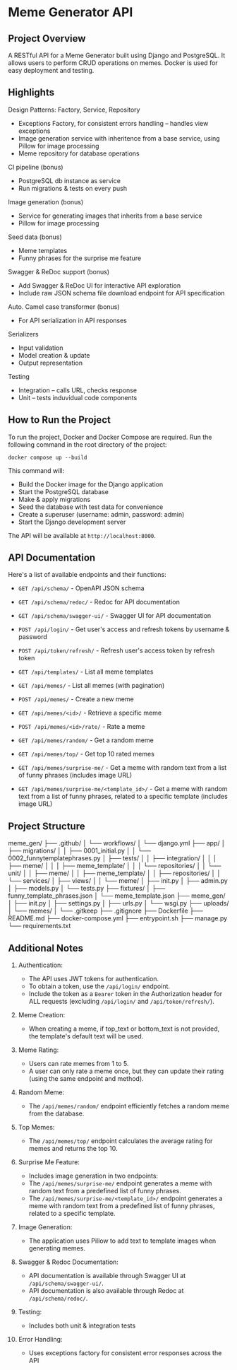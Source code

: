 # Meme Generator API

## Project Overview

A RESTful API for a Meme Generator built using Django and PostgreSQL. It allows users to perform CRUD operations on memes. Docker is used for easy deployment and testing.

## Highlights
Design Patterns: Factory, Service, Repository
- Exceptions Factory, for consistent errors handling – handles view exceptions
- Image generation service with inheritence from a base service, using Pillow for image processing
- Meme repository for database operations

CI pipeline (bonus)
- PostgreSQL db instance as service
- Run migrations & tests on every push

Image generation (bonus)
- Service for generating images that inherits from a base service
- Pillow for image processing

Seed data (bonus)
- Meme templates
- Funny phrases for the surprise me feature

Swagger & ReDoc support (bonus)
- Add Swagger & ReDoc UI for interactive API exploration
- Include raw JSON schema file download endpoint for API specification

Auto. Camel case transformer (bonus)
- For API serialization in API responses

Serializers
- Input validation
- Model creation & update
- Output representation

Testing
- Integration – calls URL, checks response
- Unit – tests induvidual code components


## How to Run the Project

To run the project, Docker and Docker Compose are required.
Run the following command in the root directory of the project:
```
docker compose up --build
```

This command will:
- Build the Docker image for the Django application
- Start the PostgreSQL database
- Make & apply migrations
- Seed the database with test data for convenience
- Create a superuser (username: admin, password: admin)
- Start the Django development server

The API will be available at `http://localhost:8000`.

## API Documentation

Here's a list of available endpoints and their functions:

- `GET /api/schema/` - OpenAPI JSON schema
- `GET /api/schema/redoc/` - Redoc for API documentation
- `GET /api/schema/swagger-ui/` - Swagger UI for API documentation

- `POST /api/login/` - Get user's access and refresh tokens by username & password
- `POST /api/token/refresh/` - Refresh user's access token by refresh token

- `GET /api/templates/` - List all meme templates

- `GET /api/memes/` - List all memes (with pagination)
- `POST /api/memes/` - Create a new meme
- `GET /api/memes/<id>/` - Retrieve a specific meme
- `POST /api/memes/<id>/rate/` - Rate a meme
- `GET /api/memes/random/` - Get a random meme
- `GET /api/memes/top/` - Get top 10 rated memes
- `GET /api/memes/surprise-me/` - Get a meme with random text from a list of funny phrases (includes image URL)
- `GET /api/memes/surprise-me/<template_id>/` - Get a meme with random text from a list of funny phrases, related to a specific template (includes image URL)

## Project Structure

meme_gen/
├── .github/
│ └── workflows/
│ └── django.yml
├── app/
│ ├── migrations/
│ │ ├── 0001_initial.py
│ │ └── 0002_funnytemplatephrases.py
│ ├── tests/
│ │ ├── integration/
│ │ │ ├── meme/
│ │ │ ├── meme_template/
│ │ │ └── repositories/
│ │ └── unit/
│ │ ├── meme/
│ │ ├── meme_template/
│ │ ├── repositories/
│ │ └── services/
│ ├── views/
│ │ └── meme/
│ ├── init.py
│ ├── admin.py
│ ├── models.py
│ └── tests.py
├── fixtures/
│ ├── funny_template_phrases.json
│ └── meme_template.json
├── meme_gen/
│ ├── init.py
│ ├── settings.py
│ ├── urls.py
│ └── wsgi.py
├── uploads/
│ └── memes/
│ └── .gitkeep
├── .gitignore
├── Dockerfile
├── README.md
├── docker-compose.yml
├── entrypoint.sh
├── manage.py
└── requirements.txt

## Additional Notes

1. Authentication:
   - The API uses JWT tokens for authentication.
   - To obtain a token, use the `/api/login/` endpoint.
   - Include the token as a `Bearer` token in the Authorization header for ALL requests (excluding `/api/login/` and `/api/token/refresh/`).

2. Meme Creation:
   - When creating a meme, if top_text or bottom_text is not provided, the template's default text will be used.

3. Meme Rating:
   - Users can rate memes from 1 to 5.
   - A user can only rate a meme once, but they can update their rating (using the same endpoint and method).

4. Random Meme:
   - The `/api/memes/random/` endpoint efficiently fetches a random meme from the database.

5. Top Memes:
   - The `/api/memes/top/` endpoint calculates the average rating for memes and returns the top 10.

6. Surprise Me Feature:
   - Includes image generation in two endpoints:
    - The `/api/memes/surprise-me/` endpoint generates a meme with random text from a predefined list of funny phrases.
    - The `/api/memes/surprise-me/<template_id>/` endpoint generates a meme with random text from a predefined list of funny phrases, related to a specific template.

7. Image Generation:
   - The application uses Pillow to add text to template images when generating memes.

8. Swagger & Redoc Documentation:
   - API documentation is available through Swagger UI at `/api/schema/swagger-ui/`.
   - API documentation is also available through Redoc at `/api/schema/redoc/`.

9. Testing:
   - Includes both unit & integration tests

10. Error Handling:
    - Uses exceptions factory for consistent error responses across the API
